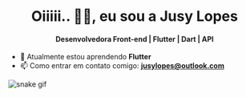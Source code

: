 <h1 align="center">Oiiiii.. 👋🏻, eu sou a Jusy Lopes</h1>
<h4 align="center">Desenvolvedora Front-end | Flutter | Dart | API </h4>


- 🌱 Atualmente estou aprendendo **Flutter**
- 📫 Como entrar em contato comigo: **jusylopes@outlook.com**

![snake gif](https://github.com/jusylopes/jusylopes/blob/output/github-contribution-grid-snake.svg)
